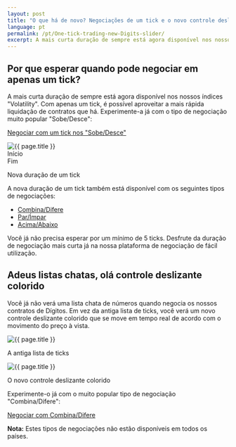 ```yaml
---
layout: post
title: "O que há de novo? Negociações de um tick e o novo controle deslizante para Dígitos"
language: pt
permalink: /pt/One-tick-trading-new-Digits-slider/
excerpt: A mais curta duração de sempre está agora disponível nos nossos índices "Volatility". Com apenas um tick, é possível aproveitar a mais rápida liquidação de contratos que há. Experimente-a já com o tipo de negociação muito popular "Sobe/Desce"...
---
```


## Por que esperar quando pode negociar em apenas um tick?

A mais curta duração de sempre está agora disponível nos nossos índices "Volatility". Com apenas um tick, é possível aproveitar a mais rápida liquidação de contratos que há. Experimente-a já com o tipo de negociação muito popular "Sobe/Desce":

<div class="cta">
    <p><a class="button" href="https://www.binary.com/pt/trading.html?market=volidx&underlying=R_10&formname=risefall&duration_amount=1&duration_units=t&expiry_type=duration&date_start=now"><span>Negociar com um tick nos "Sobe/Desce"</span></a></p>
</div>

<div class="cta-lg">
    <img src="{{ '/images/one-tick-trade-chart_2.gif' | prepend: SourceUrl }}" alt="{{ page.title }}">
    <div class="row top-20">
        <div class="col-6">Início</div>
        <div class="col-6">Fim</div>
    </div>
    <p>Nova duração de um tick</p>
</div>

A nova duração de um tick também está disponível com os seguintes tipos de negociações:

<ul class="bullet">
    <li><a href="https://www.binary.com/pt/trading.html?market=volidx&underlying=R_10&formname=matchdiff&duration_amount=1&duration_units=t&expiry_type=duration">Combina/Difere</a></li>
    <li><a href="https://www.binary.com/pt/trading.html?market=volidx&underlying=R_10&formname=evenodd&duration_amount=1&duration_units=t&expiry_type=duration">Par/Ímpar</a></li>
    <li><a href="https://www.binary.com/pt/trading.html?market=volidx&underlying=R_10&formname=overunder&duration_amount=1&duration_units=t&expiry_type=duration">Acima/Abaixo</a></li>
</ul>

Você já não precisa esperar por um mínimo de 5 ticks. Desfrute da duração de negociação mais curta já na nossa plataforma de negociação de fácil utilização.

<div class="separator-lg"></div>

## Adeus listas chatas, olá controle deslizante colorido

Você já não verá uma lista chata de números quando negocia os nossos contratos de Dígitos. Em vez da antiga lista de ticks, você verá um novo controle deslizante colorido que se move em tempo real de acordo com o movimento do preço à vista.

<div class="cta-lg">
    <div class="row align-items-end">
        <div class="col-md-6">
            <img src="{{ '/images/one-tick-trading-2.png' | prepend: SourceUrl }}" alt="{{ page.title }}">
            <p class="center-text">A antiga lista de ticks</p>
        </div>
        <div class="col-md-6">
            <img src="{{ '/images/one-tick-trading-3.png' | prepend: SourceUrl }}" alt="{{ page.title }}">
            <p class="center-text">O novo controle deslizante colorido</p>
        </div>
    </div>
</div>

<div class="separator-lg"></div>
<p class="center-text">Experimente-o já com o muito popular tipo de negociação "Combina/Difere":</p>

<div class="cta">
    <p><a class="button" href="https://www.binary.com/pt/trading.html?market=volidx&underlying=R_10&formname=matchdiff"><span>Negociar com Combina/Difere</span></a></p>
</div>

<p class="center-text"><strong>Nota:</strong> Estes tipos de negociações não estão disponíveis em todos os países.</p>